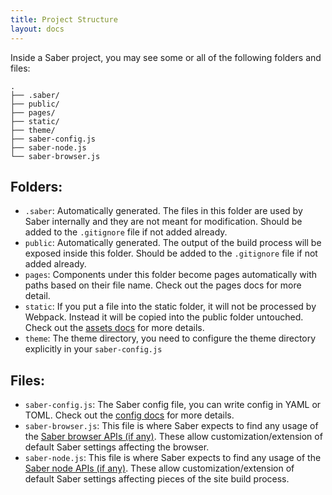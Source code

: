 ```yaml
---
title: Project Structure
layout: docs
---
```


Inside a Saber project, you may see some or all of the following folders and files:

```
.
├── .saber/
├── public/
├── pages/
├── static/
├── theme/
├── saber-config.js
├── saber-node.js
└── saber-browser.js
```

## Folders:

- `.saber`: Automatically generated. The files in this folder are used by Saber internally and they are not meant for modification. Should be added to the `.gitignore` file if not added already.
- `public`: Automatically generated. The output of the build process will be exposed inside this folder. Should be added to the `.gitignore` file if not added already.
- `pages`: Components under this folder become pages automatically with paths based on their file name. Check out the pages docs for more detail.
- `static`: If you put a file into the static folder, it will not be processed by Webpack. Instead it will be copied into the public folder untouched. Check out the [assets docs](static-folder.md) for more details.
- `theme`: The theme directory, you need to configure the theme directory explicitly in your `saber-config.js`

## Files:

- `saber-config.js`: The Saber config file, you can write config in YAML or TOML. Check out the [config docs](saber-config.md) for more details.
- `saber-browser.js`: This file is where Saber expects to find any usage of the [Saber browser APIs (if any)](browser-apis.md). These allow customization/extension of default Saber settings affecting the browser.
- `saber-node.js`: This file is where Saber expects to find any usage of the [Saber node APIs (if any)](node-apis.md). These allow customization/extension of default Saber settings affecting pieces of the site build process.
